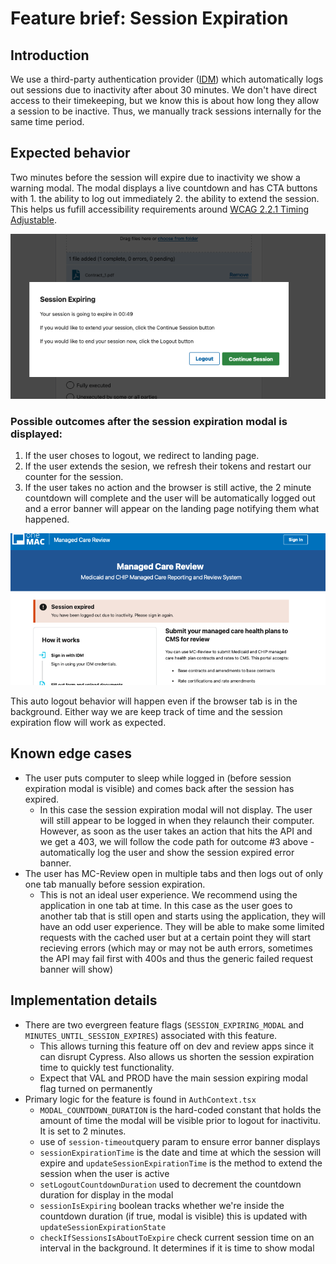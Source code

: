 # Feature brief: Session Expiration

## Introduction

We use a third-party authentication provider ([IDM](https://confluenceent.cms.gov/display/IDM/IDM+Trainings+and+Guides)) which automatically logs out sessions due to inactivity after about 30 minutes. We don't have direct access to their timekeeping, but we know this is about how long they allow a session to be inactive. Thus, we manually track sessions internally for the same time period.

## Expected behavior
 Two minutes before the session will expire due to inactivity we show a warning modal. The modal displays a live countdown and has CTA buttons with 1. the ability to log out immediately 2. the ability to extend the session. This helps us fufill accessibility requirements around [WCAG 2.2.1 Timing Adjustable](https://www.w3.org/WAI/WCAG21/Understanding/timing-adjustable.html).

![session expiration modal](../../.images/session-expiring.png)

### Possible outcomes after the session expiration modal is displayed:
1. If the user choses to logout, we redirect to landing page.
2. If the user extends the sesion, we refresh their tokens and restart our counter for the session.
3. If the user takes no action and the browser is still active, the 2 minute countdown will complete and the user will be automatically logged out and a error banner will appear on the landing page notifying them what happened.

![session expired banner - relevant for outcome 3](../../.images/session-expired-banner.png)

This auto logout behavior will happen even if the browser tab is in the background. Either way we are keep track of time and the session expiration flow will work as expected.

## Known edge cases
- The user puts computer to sleep while logged in (before session expiration modal is visible) and comes back after the session has expired.
    - In this case the session expiration modal will not display. The user will still  appear to be logged in when they relaunch their computer. However, as soon as the user takes an action that hits the API and we get a 403, we will follow the code path for outcome #3 above - automatically log the user and show the session expired error banner.
- The user has MC-Review open in multiple tabs and then logs out of only one tab manually before session expiration.
    - This is not an ideal user experience. We recommend using the application in one tab at time. In this case as the user goes to another tab that is still open and starts using the application, they will have an odd user experience. They will be able to make some limited requests with the cached user but at a certain point they will start recieving errors (which may or may not be auth errors, sometimes the API may fail first with 400s and thus the generic failed request banner will show)


##  Implementation details
- There are two evergreen feature flags (`SESSION_EXPIRING_MODAL` and `MINUTES_UNTIL_SESSION_EXPIRES`) associated with this feature.
    - This allows turning this feature off on dev and review apps since it can disrupt Cypress. Also allows us shorten the session expiration time to quickly test functionality.
    - Expect that VAL and PROD have the main session expiring modal flag turned on permanently
- Primary logic for the feature is found in `AuthContext.tsx`
    - `MODAL_COUNTDOWN_DURATION` is the hard-coded constant that holds the amount of time the modal will be visible prior to logout for inactivitu. It is set to 2 minutes.
    - use of `session-timeout`query param to ensure error banner displays
    - `sessionExpirationTime` is the date and time at which the session will expire and `updateSessionExpirationTime` is the method to extend the session when the user is active
    - `setLogoutCountdownDuration` used to decrement the countdown duration for display in the modal
    - `sessionIsExpiring` boolean tracks whether we're inside the countdown duration (if true, modal is visible) this is updated with `updateSessionExpirationState`
    - `checkIfSessionsIsAboutToExpire` check current session time on an interval in the background. It determines if it is time to show modal
